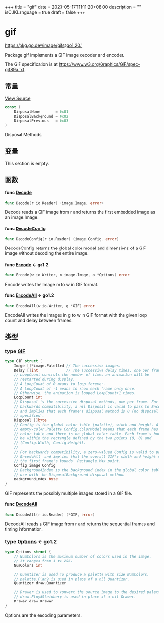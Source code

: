 +++
title = "gif"
date = 2023-05-17T11:11:20+08:00
description = ""
isCJKLanguage = true
draft = false
+++
# gif

https://pkg.go.dev/image/gif@go1.20.1



Package gif implements a GIF image decoder and encoder.

The GIF specification is at https://www.w3.org/Graphics/GIF/spec-gif89a.txt.



## 常量 

[View Source](https://cs.opensource.google/go/go/+/go1.20.1:src/image/gif/reader.go;l=45)

``` go 
const (
	DisposalNone       = 0x01
	DisposalBackground = 0x02
	DisposalPrevious   = 0x03
)
```

Disposal Methods.

## 变量

This section is empty.

## 函数

#### func [Decode](https://cs.opensource.google/go/go/+/go1.20.1:src/image/gif/reader.go;l=565) 

``` go 
func Decode(r io.Reader) (image.Image, error)
```

Decode reads a GIF image from r and returns the first embedded image as an image.Image.

#### func [DecodeConfig](https://cs.opensource.google/go/go/+/go1.20.1:src/image/gif/reader.go;l=627) 

``` go 
func DecodeConfig(r io.Reader) (image.Config, error)
```

DecodeConfig returns the global color model and dimensions of a GIF image without decoding the entire image.

#### func [Encode](https://cs.opensource.google/go/go/+/go1.20.1:src/image/gif/writer.go;l=418)  <- go1.2

``` go 
func Encode(w io.Writer, m image.Image, o *Options) error
```

Encode writes the Image m to w in GIF format.

#### func [EncodeAll](https://cs.opensource.google/go/go/+/go1.20.1:src/image/gif/writer.go;l=372)  <- go1.2

``` go 
func EncodeAll(w io.Writer, g *GIF) error
```

EncodeAll writes the images in g to w in GIF format with the given loop count and delay between frames.

## 类型

### type [GIF](https://cs.opensource.google/go/go/+/go1.20.1:src/image/gif/reader.go;l=574) 

``` go 
type GIF struct {
	Image []*image.Paletted // The successive images.
	Delay []int             // The successive delay times, one per frame, in 100ths of a second.
	// LoopCount controls the number of times an animation will be
	// restarted during display.
	// A LoopCount of 0 means to loop forever.
	// A LoopCount of -1 means to show each frame only once.
	// Otherwise, the animation is looped LoopCount+1 times.
	LoopCount int
	// Disposal is the successive disposal methods, one per frame. For
	// backwards compatibility, a nil Disposal is valid to pass to EncodeAll,
	// and implies that each frame's disposal method is 0 (no disposal
	// specified).
	Disposal []byte
	// Config is the global color table (palette), width and height. A nil or
	// empty-color.Palette Config.ColorModel means that each frame has its own
	// color table and there is no global color table. Each frame's bounds must
	// be within the rectangle defined by the two points (0, 0) and
	// (Config.Width, Config.Height).
	//
	// For backwards compatibility, a zero-valued Config is valid to pass to
	// EncodeAll, and implies that the overall GIF's width and height equals
	// the first frame's bounds' Rectangle.Max point.
	Config image.Config
	// BackgroundIndex is the background index in the global color table, for
	// use with the DisposalBackground disposal method.
	BackgroundIndex byte
}
```

GIF represents the possibly multiple images stored in a GIF file.

#### func [DecodeAll](https://cs.opensource.google/go/go/+/go1.20.1:src/image/gif/reader.go;l=605) 

``` go 
func DecodeAll(r io.Reader) (*GIF, error)
```

DecodeAll reads a GIF image from r and returns the sequential frames and timing information.

### type [Options](https://cs.opensource.google/go/go/+/go1.20.1:src/image/gif/writer.go;l=356)  <- go1.2

``` go 
type Options struct {
	// NumColors is the maximum number of colors used in the image.
	// It ranges from 1 to 256.
	NumColors int

	// Quantizer is used to produce a palette with size NumColors.
	// palette.Plan9 is used in place of a nil Quantizer.
	Quantizer draw.Quantizer

	// Drawer is used to convert the source image to the desired palette.
	// draw.FloydSteinberg is used in place of a nil Drawer.
	Drawer draw.Drawer
}
```

Options are the encoding parameters.